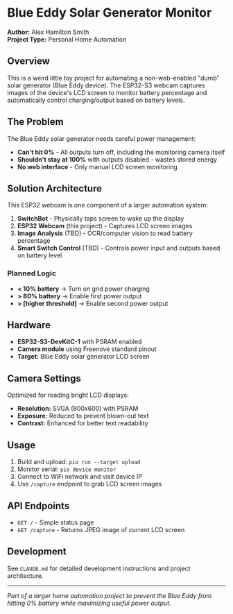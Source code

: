 # Blue Eddy Solar Generator Monitor

**Author:** Alex Hamilton Smith  
**Project Type:** Personal Home Automation  

## Overview

This is a weird little toy project for automating a non-web-enabled "dumb" solar generator (Blue Eddy device). The ESP32-S3 webcam captures images of the device's LCD screen to monitor battery percentage and automatically control charging/output based on battery levels.

## The Problem

The Blue Eddy solar generator needs careful power management:
- **Can't hit 0%** - All outputs turn off, including the monitoring camera itself
- **Shouldn't stay at 100%** with outputs disabled - wastes stored energy
- **No web interface** - Only manual LCD screen monitoring

## Solution Architecture

This ESP32 webcam is one component of a larger automation system:

1. **SwitchBot** - Physically taps screen to wake up the display
2. **ESP32 Webcam** (this project) - Captures LCD screen images
3. **Image Analysis** (TBD) - OCR/computer vision to read battery percentage
4. **Smart Switch Control** (TBD) - Controls power input and outputs based on battery level

### Planned Logic
- **< 10% battery** → Turn on grid power charging
- **> 80% battery** → Enable first power output
- **> [higher threshold]** → Enable second power output

## Hardware

- **ESP32-S3-DevKitC-1** with PSRAM enabled
- **Camera module** using Freenove standard pinout
- **Target:** Blue Eddy solar generator LCD screen

## Camera Settings

Optimized for reading bright LCD displays:
- **Resolution:** SVGA (800x600) with PSRAM
- **Exposure:** Reduced to prevent blown-out text
- **Contrast:** Enhanced for better text readability

## Usage

1. Build and upload: `pio run --target upload`
2. Monitor serial: `pio device monitor`
3. Connect to WiFi network and visit device IP
4. Use `/capture` endpoint to grab LCD screen images

## API Endpoints

- `GET /` - Simple status page
- `GET /capture` - Returns JPEG image of current LCD screen

## Development

See `CLAUDE.md` for detailed development instructions and project architecture.

---

*Part of a larger home automation project to prevent the Blue Eddy from hitting 0% battery while maximizing useful power output.*